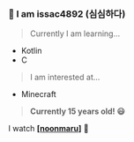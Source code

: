 ### 👋 I am issac4892 (심심하다) 


> Currently I am learning...
 - Kotlin
 - C
 
> I am interested at...
 - Minecraft
 
 
> **Currently 15 years old! 😃**
 
 I watch **[[noonmaru](https://github.com/noonmaru)]** 🍕
